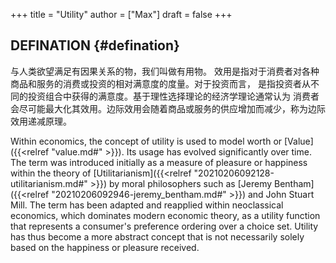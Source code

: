 +++
title = "Utility"
author = ["Max"]
draft = false
+++

## DEFINATION {#defination}

与人类欲望满足有因果关系的物，我们叫做有用物。
效用是指对于消费者对各种商品和服务的消费或投资的相对满意度的度量。对于投资而言，
是指投资者从不同的投资组合中获得的满意度。基于理性选择理论的经济学理论通常认为
消费者会尽可能最大化其效用。边际效用会随着商品或服务的供应增加而减少，称为边际
效用递减原理。

Within economics, the concept of utility is used to model worth or [Value]({{<relref "value.md#" >}}). Its
usage has evolved significantly over time. The term was introduced initially
as a measure of pleasure or happiness within the theory of [Utilitarianism]({{<relref "20210206092128-utilitarianism.md#" >}}) by
moral philosophers such as [Jeremy Bentham]({{<relref "20210206092946-jeremy_bentham.md#" >}}) and John Stuart Mill. The term has
been adapted and reapplied within neoclassical economics, which dominates
modern economic theory, as a utility function that represents a consumer's
preference ordering over a choice set. Utility has thus become a more abstract
concept that is not necessarily solely based on the happiness or pleasure
received.
